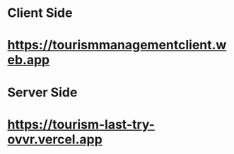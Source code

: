 # Client Side
# https://tourismmanagementclient.web.app
# Server Side
# https://tourism-last-try-ovvr.vercel.app
